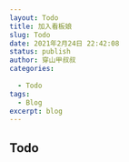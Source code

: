 ```yaml
---
layout: Todo
title: 加入看板娘
slug: Todo
date: 2021年2月24日 22:42:08
status: publish
author: 穿山甲叔叔
categories:  
  
  - Todo
tags:
  - Blog
excerpt: blog
---
```


## Todo